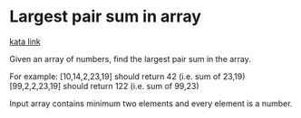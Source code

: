 # Largest pair sum in array
[kata link](http://www.codewars.com/kata/556196a6091a7e7f58000018/train/javascript)

Given an array of numbers, find the largest pair sum in the array.

For example:
[10,14,2,23,19] should return 42 (i.e. sum of 23,19)
[99,2,2,23,19] should return 122 (i.e. sum of 99,23)

Input array contains minimum two elements and every element is a number.
